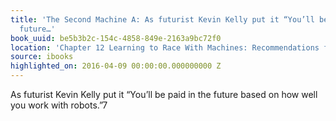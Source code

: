 ```yaml
---
title: 'The Second Machine A: As futurist Kevin Kelly put it “You’ll be paid in the
  future…'
book_uuid: be5b3b2c-154c-4858-849e-2163a9bc72f0
location: 'Chapter 12 Learning to Race With Machines: Recommendations for Individuals'
source: ibooks
highlighted_on: 2016-04-09 00:00:00.000000000 Z
---
```


As futurist Kevin Kelly put it “You’ll be paid in the future based on how well you work with robots.”7